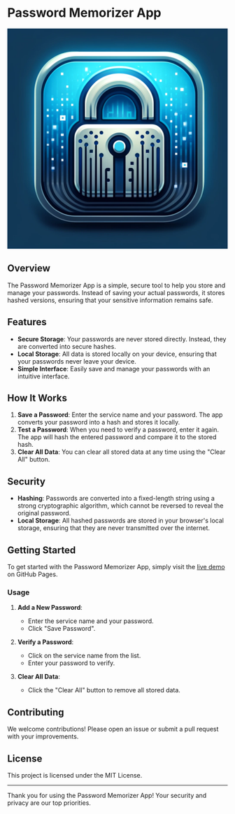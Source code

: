 # Password Memorizer App

![Password Memorizer Icon](icon.webp)

## Overview

The Password Memorizer App is a simple, secure tool to help you store and manage your passwords. Instead of saving your actual passwords, it stores hashed versions, ensuring that your sensitive information remains safe.

## Features

- **Secure Storage**: Your passwords are never stored directly. Instead, they are converted into secure hashes.
- **Local Storage**: All data is stored locally on your device, ensuring that your passwords never leave your device.
- **Simple Interface**: Easily save and manage your passwords with an intuitive interface.

## How It Works

1. **Save a Password**: Enter the service name and your password. The app converts your password into a hash and stores it locally.
2. **Test a Password**: When you need to verify a password, enter it again. The app will hash the entered password and compare it to the stored hash.
3. **Clear All Data**: You can clear all stored data at any time using the "Clear All" button.

## Security

- **Hashing**: Passwords are converted into a fixed-length string using a strong cryptographic algorithm, which cannot be reversed to reveal the original password.
- **Local Storage**: All hashed passwords are stored in your browser's local storage, ensuring that they are never transmitted over the internet.

## Getting Started

To get started with the Password Memorizer App, simply visit the [live demo](https://<username>.github.io/<repository-name>/) on GitHub Pages.

### Usage

1. **Add a New Password**:
    - Enter the service name and your password.
    - Click "Save Password".

2. **Verify a Password**:
    - Click on the service name from the list.
    - Enter your password to verify.
    
3. **Clear All Data**:
    - Click the "Clear All" button to remove all stored data.

## Contributing

We welcome contributions! Please open an issue or submit a pull request with your improvements.

## License

This project is licensed under the MIT License.

---

Thank you for using the Password Memorizer App! Your security and privacy are our top priorities.
